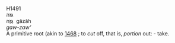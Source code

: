 H1491  
גּזה  
גָּזָה ‎ gâzâh  
*gaw-zaw‘*  
A primitive root (akin to [1468](h1468) ; to *cut* off, that is,
*portion* out: - take.  
